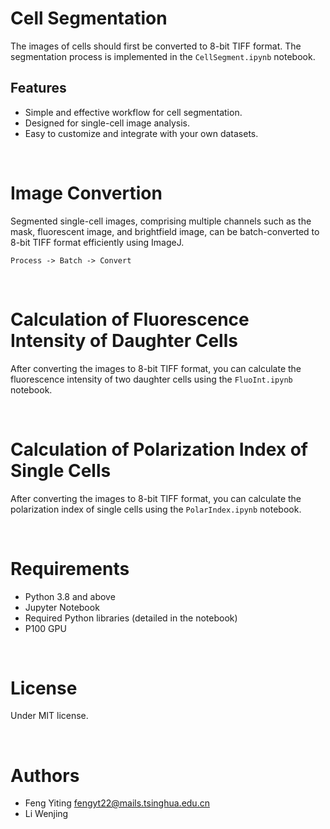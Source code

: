 # Cell Segmentation
The images of cells should first be converted to 8-bit TIFF format. The segmentation process is implemented in the `CellSegment.ipynb` notebook.

## Features
- Simple and effective workflow for cell segmentation.
- Designed for single-cell image analysis.
- Easy to customize and integrate with your own datasets.

<br>

# Image Convertion
Segmented single-cell images, comprising multiple channels such as the mask, fluorescent image, and brightfield image, can be batch-converted to 8-bit TIFF format efficiently using ImageJ.
   
    Process -> Batch -> Convert

<br>

# Calculation of Fluorescence Intensity of Daughter Cells
After converting the images to 8-bit TIFF format, you can calculate the fluorescence intensity of two daughter cells using the `FluoInt.ipynb` notebook.

<br>

# Calculation of Polarization Index of Single Cells
After converting the images to 8-bit TIFF format, you can calculate the polarization index of single cells using the `PolarIndex.ipynb` notebook.

<br>

# Requirements
- Python 3.8 and above
- Jupyter Notebook
- Required Python libraries (detailed in the notebook)
- P100 GPU

<br>

# License
Under MIT license. 

<br>

# Authors
- Feng Yiting fengyt22@mails.tsinghua.edu.cn
- Li Wenjing 
